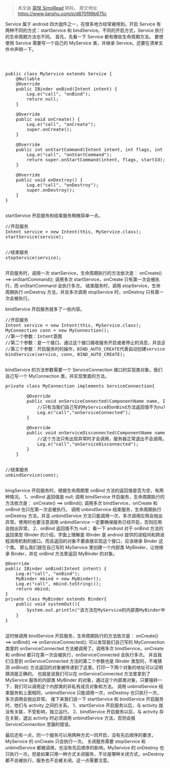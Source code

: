 > 本文由 [简悦 SimpRead](http://ksria.com/simpread/) 转码， 原文地址 https://www.jianshu.com/p/d870f99b675c

Service 属于 android 四大组件之一，在很多地方经常被用到。开启 Service 有两种不同的方式：startService 和 bindService。不同的开启方式，Service 执行的生命周期方法也不同。
首先，先看一下 Service 都有哪些生命周期方法。
要想使用 Service 需要写一个自己的 MyService 类，并继承 Service。还要在清单文件中声明一下。

<pre><service android:/>

</pre>

<pre>public class MyService extends Service {
    @Nullable
    @Override
    public IBinder onBind(Intent intent) {
        Log.e("call", "onBind");
        return null;
    }

    @Override
    public void onCreate() {
        Log.e("call", "onCreate");
        super.onCreate();
    }

    @Override
    public int onStartCommand(Intent intent, int flags, int startId) {
        Log.e("call", "onStartCommand");
        return super.onStartCommand(intent, flags, startId);
    }

    @Override
    public void onDestroy() {
        Log.e("call", "onDestroy");
        super.onDestroy();
    }
}

</pre>

startService 开启服务和结束服务稍微简单一点。

<pre>//开启服务
Intent service = new Intent(this, MyService.class);
startService(service);

</pre>

<pre>//结束服务
stopService(service);

</pre>

开启服务时，调用一次 startService，生命周期执行的方法依次是：
onCreate() ==> onStartCommand();
调用多次 startService，onCreate 只有第一次会被执行，而 onStartCommand 会执行多次。
结束服务时，调用 stopService，生命周期执行 onDestroy 方法，并且多次调用 stopService 时，onDestroy 只有第一次会被执行。

bindService 开启服务就多了一些内容。

<pre>//开启服务
Intent service = new Intent(this, MyService.class);
MyConnection conn = new MyConnection();
//第一个参数：Intent意图
//第二个参数：是一个接口，通过这个接口接收服务开启或者停止的消息，并且这个参数不能为null
//第三个参数：开启服务时的操作，BIND_AUTO_CREATE代表自动创建service
bindService(service, conn, BIND_AUTO_CREATE);

</pre>

bindService 的方法参数需要一个 ServiceConnection 接口的实现类对象，我们自己写一个 MyConnection 类，并实现里面的方法。

<pre>private class MyConnection implements ServiceConnection{

        @Override
        public void onServiceConnected(ComponentName name, IBinder service) {
            //只有当我们自己写的MyService的onBind方法返回值不为null时，才会被调用
            Log.e("call","onServiceConnected");
        }

        @Override
        public void onServiceDisconnected(ComponentName name) {
            //这个方法只有出现异常时才会调用，服务器正常退出不会调用。
            Log.e("call","onServiceDisconnected");
        }
    }

</pre>

<pre>//结束服务
unbindService(conn);

</pre>

bingService 开启服务时，根据生命周期里 onBind 方法的返回值是否为空，有两种情况。
1、onBind 返回值是 null;
调用 bindService 开启服务，生命周期执行的方法依次是：
onCreate() ==> onBind();
调用多次 bindService，onCreate 和 onBind 也只在第一次会被执行。
调用 unbindService 结束服务，生命周期执行 onDestroy 方法，并且 unbindService 方法只能调用一次，多次调用应用会抛出异常。使用时也要注意调用 unbindService 一定要确保服务已经开启，否则应用会抛出异常。
2、onBind 返回值不为 null；
看一下 android 对于 onBind 方法的返回类型 IBinder 的介绍，字面上理解是 IBinder 是 android 提供的进程间和跨进程调用机制的接口。而且返回的对象不要直接实现这个接口，应该继承 Binder 这个类。
那么我们就在自己写的 MyService 里创建一个内部类 MyBinder，让他继承 Binder，并在 onBind 方法里返回 MyBinder 的对象。

<pre>@Override
public IBinder onBind(Intent intent) {
    Log.e("call", "onBind");
    MyBinder mbind = new MyBinder();
    Log.e("call", mbind.toString());
    return mbind;
}
private class MyBinder extends Binder{
    public void systemOut(){
        System.out.println("该方法在MyService的内部类MyBinder中");
    }
}

</pre>

这时候调用 bindService 开启服务，生命周期执行的方法依次是：
onCreate() ==> onBind() ==> onServiceConnected();
可以发现我们自己写的 MyConnection 类里的 onServiceConnected 方法被调用了。调用多次 bindService，onCreate 和 onBind 都只在第一次会被执行，onServiceConnected 会执行多次。
并且我们注意到 onServiceConnected 方法的第二个参数也是 IBinder 类型的，不难猜测 onBind() 方法返回的对象被传递到了这里。打印一下两个对象的地址可以证明猜测是正确的。
也就是说我们可以在 onServiceConnected 方法里拿到了 MyService 服务的内部类 MyBinder 的对象，通过这个内部类对象，只要强转一下，我们可以调用这个内部类的非私有成员对象和方法。
调用 unbindService 结束服务和上面相同，unbindService 只能调用一次，onDestroy 也只执行一次，多次调用会抛出异常。
接下来我们说一下 startService 和 bindService 开启服务时，他们与 activity 之间的关系。
1、startService 开启服务以后，与 activity 就没有关联，不受影响，独立运行。
2、bindService 开启服务以后，与 activity 存在关联，退出 activity 时必须调用 unbindService 方法，否则会报 ServiceConnection 泄漏的错误。

最后还有一点，同一个服务可以用两种方式一同开启，没有先后顺序的要求，MyService 的 onCreate 只会执行一次。
关闭服务需要 stopService 和 unbindService 都被调用，也没有先后顺序的影响，MyService 的 onDestroy 也只执行一次。但是如果只用一种方式关闭服务，不论是哪种关闭方式，onDestroy 都不会被执行，服务也不会被关闭。这一点需要注意。